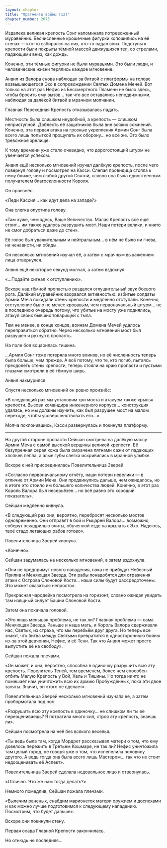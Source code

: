 ```yaml
---
layout: chapter
title: "Фрагменты войны (12)"
chapter_number: 2075
---
```




Издалека великая крепость Сонг напоминала потревоженный муравейник. Бесчисленные крошечные фигурки копошились на её стенах — кто-то взбирался на них, кто-то падал вниз. Подступы к крепости были покрыты тёмной массой движущихся тел, со стрелами, падающими вниз, как дождь.

Конечно, эти тёмные фигурки не были муравьями. Это были люди, и человеческие жизни терялись каждое мгновение.

Анвил из Валора снова наблюдал за битвой с платформы на голове возвышающегося Эхо в сопровождении Святых Домена Мечей. Вот только на этот раз Нефис из Бессмертного Пламени не было здесь, чтобы бросить ему вызов... так что все оставались неподвижными, наблюдая за далёкой битвой в мрачном молчании.

Главная Переходная Крепость отказывалась падать.

Местность была слишком неудобной, а крепость — слишком неприступной. Доблесть её защитников была вне всяких сомнений. Конечно, эта первая атака на грозные укрепления Армии Сонг была всего лишь попыткой прощупать их оборону... но всё же. Это было тревожное зрелище.

К тому времени уже стало очевидно, что дорогостоящий штурм не увенчается успехом.

Анвил ещё несколько мгновений изучал далёкую крепость, после чего повернул голову и посмотрел на Кэсси. Слепая провидица стояла к нему ближе, чем любой другой Святой, словно она была единственным получателем благосклонности Короля.

Он произнёс:

«Леди Кассия... как идут дела на западе?»

Она слегка опустила голову.

«Там хуже, чем здесь, Ваше Величество. Малая Крепость всё ещё стоит... им также удалось разрушить мост. Наши потери велики, и никто не смог добраться даже до стен».

Её голос был уважительным и нейтральным... в нём не было ни гнева, ни ненависти, ни обиды.

Он несколько мгновений изучал её, а затем с мрачным выражением лица отвернулся.

Анвил ещё некоторое секунд молчал, а затем вздохнул.

«...Подайте сигнал к отступлению».

Вскоре над тёмной пропастью раздался оглушительный звук боевого рога. Далёкий муравейник взорвался активностью: избитые солдаты Армии Меча покидали стены крепости и медленно отступали. Конечно, отступление было не менее кровавым, чем первоначальный штурм... не в последнюю очередь потому, что убитые на мосту уже поднялись, атакуя своих бывших товарищей с тыла.

Тем не менее, в конце концов, воинам Домена Мечей удалось переправиться обратно. Через несколько мгновений мост был разрушен и рухнул в пропасть.

На поле боя воцарилась тишина.

...Армия Сонг тоже потеряла много воинов, но её численность теперь была больше, чем прежде. А всё потому, что те, кто погиб, пытаясь преодолеть стены крепости, теперь стояли на краю пропасти и пустыми глазами смотрели в её тёмную ширь.

Анвил нахмурился.

Спустя несколько мгновений он ровно произнёс:

«В следующий раз мы установим три моста и атакуем также крылья крепости. Вызови командира инженерного корпуса... конструкция удалась, но мы должны изучить, как был разрушен мост на малом переходе, чтобы усовершенствовать его...»

Молча поклонившись, Кэсси развернулась и покинула платформу.

***

На другой стороне пропасти Сейшан смотрела на далёкую массу Армии Меча с самой высокой вершины великой крепости. Её безупречная серая кожа была омрачена пятнами сажи от падающих хлопьев пепла, а алые губы слегка искривились в мрачной улыбке.

Вскоре к ней присоединилась Повелительница Зверей.

«Согласно первоначальному отчёту, наши потери невелики — в отличие от Армии Меча. Они продвинулись дальше, чем ожидалось, но в итоге это стоило им большего количества людей. Конечно, в этот раз Король Валора был несерьёзен... но всё равно это хороший показатель».

Сейшан медленно кивнула.

«В следующий раз они, вероятно, перебросят несколько мостов одновременно. Они отправят в бой и Рыцарей Валора... возможно, соберут эскадрилью элиты, обученной езде на крылатых Эхо. Надеюсь, твоё стадо летающих рабов готово».

Повелительница Зверей кивнула.

«Конечно».

Сейшан задумалась на несколько мгновений, а затем вздохнула.

«Они не предпримут нового нападения, пока не прибудут Небесный Прилив и Меняющая Звезда. Эти рабы понадобятся для отражения атаки с Острова Слоновой Кости... наши силы будут рассредоточены. Это может оказаться непросто».

Прекрасная чародейка посмотрела на горизонт, словно ожидая увидеть там изящный силуэт Башни Слоновой Кости.

Затем она покачала головой.

«Это лишь меньшая проблема, не так ли? Главная проблема — сама Меняющая Звезда. Раньше и наша мать, и Король Валора сдерживали нас, Святых, из страха, что мы перебьём друг друга. Но теперь все знают, что битва между Святыми превратится в одностороннюю бойню из-за этой девчонки, Нефис, и её Тени. Так что Анвил может просто выпустить её на свободу».

Сейшан пожала плечами.

«Он может, и она, вероятно, способна в одиночку разрушить всю эту крепость. Повелитель Теней, тем временем, более чем способен отбить Малую Крепость у Вой, Хель и Тишины. Но тогда ничто не помешает нам уничтожить всю их армию Пробуждённых, пока эти двое заняты. Значит, он этого не сделает».

Повелительница Зверей несколько мгновений изучала её, а затем пробормотала под нос:

«Разрушить всю эту крепость в одиночку... не слишком ли ты её переоцениваешь? Я потратила много сил, строя эту крепость, знаешь ли».

Сейшан посмотрела на неё без всякого веселья.

«Ты ведь была там, когда Мордрет рассказывал матери о том, что ему довелось пережить в Третьем Кошмаре, не так ли? Нефис уничтожила там целый город, не говоря уже о том, что испепелила половину другого. А ведь тогда она была всего лишь Мастером... так что не стоит недооценивать её Аспект».

Повелительница Зверей сделала недовольное лицо и отвернулась.

«Отлично. Что же нам тогда делать?»

Немного помедлив, Сейшан пожала плечами.

«Вылечим раненых, снабдим марионеток матери оружием и доспехами и как можно лучше подготовимся к следующему нападению. Посмотрим, что будет дальше».

Вскоре они покинули стену.

Первая осада Главной Крепости закончилась.

Но отнюдь не последняя...

